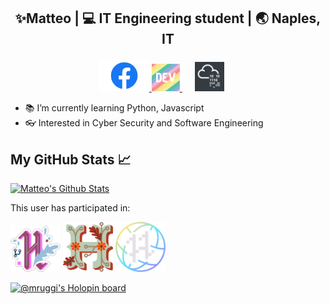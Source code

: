 ## <p align="middle"> ✨Matteo | 💻 IT Engineering student | 🌏 Naples, IT </p>

<p float="left" align="middle">
  <a href="https://www.facebook.com/mruggi00/">
  <img src="fb.png" width="80" />
  </a>
  <a href="https://dev.to/mruggi">
  <img src="dev.png" width="45" /> 
  </a>
  <a href="https://tryhackme.com/p/Mortino">
  <img src="tryhackme.jpg" width="47.5" hspace="20" >
  </a>
</p>

- 📚 I’m currently learning Python, Javascript
- 👓 Interested in Cyber Security and Software Engineering

## My GitHub Stats 📈

<a href="https://github.com/mRuggi/github-readme-stats">
<img alt="Matteo's Github Stats" src="https://github-readme-stats-snowy-mruggi.vercel.app/api?username=mRuggi&show_icons=true&count_private=true&theme=dracula&hide_border=true&title_color=30f2e5&bg_color=0D1117" />
</a>

This user has participated in:

<img src="h2020.png" width="80" alt="Hacktoberfest 2020 badge" /> <img src="h2021.png" width="80" alt="Hacktoberfest 2021 badge" /> <img src="h2022.png" width="80" alt="Hacktoberfest 2022 badge" />

[![@mruggi's Holopin board](https://holopin.io/api/user/board?user=mruggi)](https://holopin.io/@mruggi)





